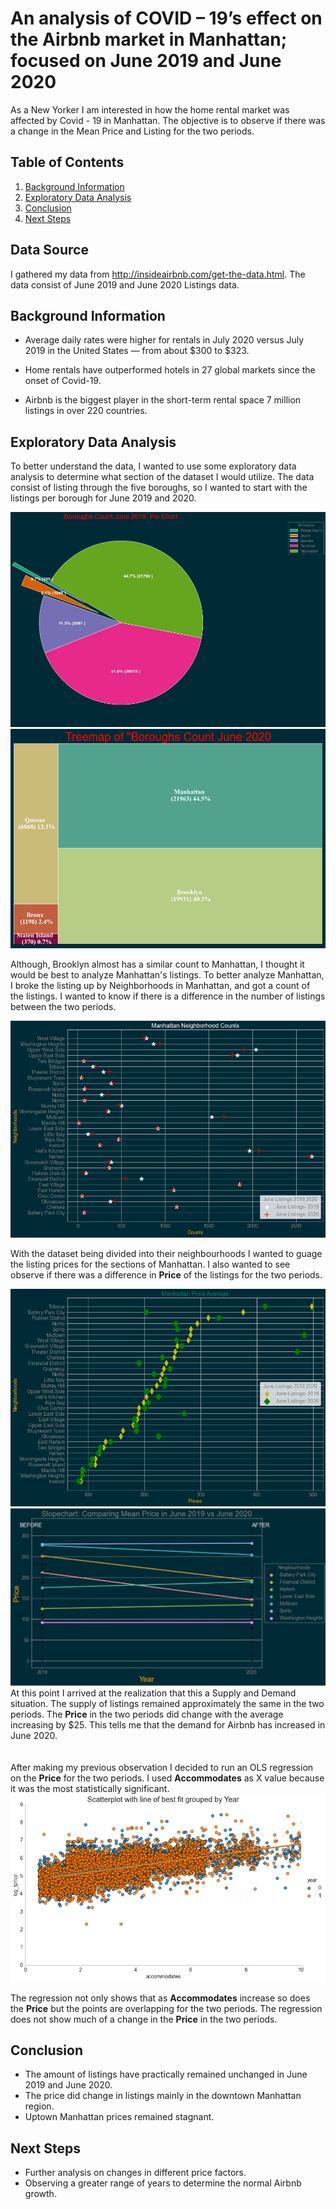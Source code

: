 # An analysis of COVID – 19’s effect on the Airbnb market in Manhattan; focused on June 2019 and June 2020
As a New Yorker I am interested in how the home rental market was affected by Covid - 19 in Manhattan. 
The objective is to observe if there was a change in the Mean Price and Listing for the two periods. 

## Table of Contents
1. [Background Information](#background)
2. [Exploratory Data Analysis](#eda)
3. [Conclusion](#conclusion)
4. [Next Steps](#future-steps)

## Data Source 
I gathered my data from http://insideairbnb.com/get-the-data.html.
The data consist of June 2019 and June 2020 Listings data.

## Background Information
- Average daily rates were higher for rentals in July 2020 versus July 2019 in the United States — from about $300 to $323. 

- Home rentals have outperformed hotels in 27 global markets since the onset of Covid-19.

- Airbnb is the biggest player in the short-term rental space 7 million listings in over 220 countries.

## Exploratory Data Analysis

To better understand the data, I wanted to use some exploratory data analysis to determine what section of the dataset I  would utilize.
The data consist of listing through the five boroughs, so I wanted to start with the listings per borough for June 2019 and 2020.

![image](https://github.com/jonathanl1220/AirbnbCovidAnalysis/blob/master/img/PieChartJune2019.png)
![image](https://github.com/jonathanl1220/AirbnbCovidAnalysis/blob/master/img/Treemap%20June%202020.png)

Although, Brooklyn almost has a similar count to Manhattan, I thought it would be best to analyze Manhattan's listings. To better analyze Manhattan, I broke the listing up by Neighborhoods  in Manhattan, and got a count of the listings. I wanted to know if there is a difference  in the number of listings between the two periods.

![image](https://github.com/jonathanl1220/AirbnbCovidAnalysis/blob/master/img/ManhattanListingScatter.png)

With the dataset being divided into their neighbourhoods I wanted to guage the listing prices for the sections of Manhattan. I also wanted to see observe if there was a difference in **Price** of the listings for the two periods. 

![image](https://github.com/jonathanl1220/AirbnbCovidAnalysis/blob/master/img/ManhattanScatterJunePrice.png)
![image](https://github.com/jonathanl1220/AirbnbCovidAnalysis/blob/master/img/SlopeChart.png)
At this point I arrived at the realization that this a Supply and Demand situation. The supply of listings remained  approximately the same in the two periods. The **Price** in the two periods did change with the average increasing by $25. This tells me that the demand for Airbnb has increased in June 2020.
\
\
\
After making my previous observation I decided to run an OLS regression on the **Price** for the two periods. I used **Accommodates** as X value because it was the most statistically significant.
![image](https://github.com/jonathanl1220/AirbnbCovidAnalysis/blob/master/img/Regression2.png)

The regression not only shows that as **Accommodates** increase so does the **Price** but the points are overlapping for the two periods. The regression does not show much of a change in the **Price** in the two periods.

## Conclusion

- The amount of listings have practically remained unchanged in June 2019 and June 2020.
- The price did change in listings mainly in the downtown Manhattan region. 
- Uptown Manhattan prices remained stagnant.

## Next Steps

- Further analysis on changes in different price factors.
- Observing a greater range of years to determine the normal Airbnb growth.
